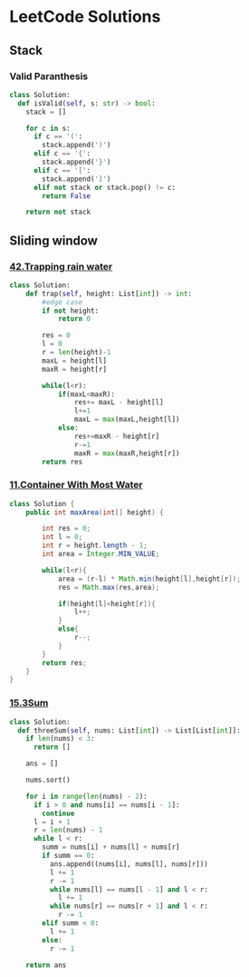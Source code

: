 # LeetCode Solutions

## Stack

### Valid Paranthesis

```py
class Solution:
  def isValid(self, s: str) -> bool:
    stack = []

    for c in s:
      if c == '(':
        stack.append(')')
      elif c == '{':
        stack.append('}')
      elif c == '[':
        stack.append(']')
      elif not stack or stack.pop() != c:
        return False

    return not stack
```


## Sliding window

### [42.Trapping rain water](https://leetcode.com/problems/trapping-rain-water/)

```py
class Solution:
    def trap(self, height: List[int]) -> int:
        #edge case
        if not height:
            return 0

        res = 0
        l = 0
        r = len(height)-1
        maxL = height[l]
        maxR = height[r]

        while(l<r):
            if(maxL<maxR):
                res+= maxL - height[l]
                l+=1
                maxL = max(maxL,height[l])
            else:
                res+=maxR - height[r]
                r-=1
                maxR = max(maxR,height[r])
        return res
```

### [11.Container With Most Water](https://leetcode.com/problems/container-with-most-water/)

```java
class Solution {
    public int maxArea(int[] height) {

        int res = 0;
        int l = 0;
        int r = height.length - 1;
        int area = Integer.MIN_VALUE;

        while(l<r){
            area = (r-l) * Math.min(height[l],height[r]);
            res = Math.max(res,area);

            if(height[l]<height[r]){
                l++;
            }
            else{
                r--;
            }
        }
        return res;
    }
}
```

### [15.3Sum](https://leetcode.com/problems/3sum/)

```py
class Solution:
  def threeSum(self, nums: List[int]) -> List[List[int]]:
    if len(nums) < 3:
      return []

    ans = []

    nums.sort()

    for i in range(len(nums) - 2):
      if i > 0 and nums[i] == nums[i - 1]:
        continue
      l = i + 1
      r = len(nums) - 1
      while l < r:
        summ = nums[i] + nums[l] + nums[r]
        if summ == 0:
          ans.append((nums[i], nums[l], nums[r]))
          l += 1
          r -= 1
          while nums[l] == nums[l - 1] and l < r:
            l += 1
          while nums[r] == nums[r + 1] and l < r:
            r -= 1
        elif summ < 0:
          l += 1
        else:
          r -= 1

    return ans
```

